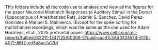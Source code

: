 This folders include all the code use to analyse and view all the figures for the paper Neuronal Mismatch Responses to Auditory Stimuli in the Dorsal Hippocampus of Anesthetized Rats, Jazmin S. Sanchez, David Perez-Gonzales & Manuel S. Malmierca.
(Except for the spike sorting for multichannel recordings, which was the same as the one used for Adam Hockleys, et al., 2025 prefrontal paper: https://www.cell.com/cell-reports/fulltext/S2211-1247(25)00309-2?uuid=uuid%3Ad3324574-617b-4071-86f2-ed3b8ac7a17b)
